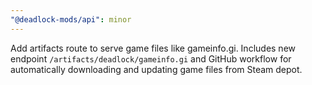 ```yaml
---
"@deadlock-mods/api": minor
---
```


Add artifacts route to serve game files like gameinfo.gi. Includes new endpoint `/artifacts/deadlock/gameinfo.gi` and GitHub workflow for automatically downloading and updating game files from Steam depot.
